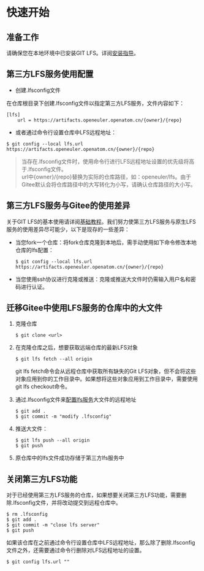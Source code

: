 # 快速开始

## 准备工作

请确保您在本地环境中已安装GIT LFS。详阅[安装指导](BasicGuide.md#安装)。

## 第三方LFS服务使用配置

- 创建.lfsconfig文件  

在仓库根目录下创建.lfsconfig文件以指定第三方LFS服务，文件内容如下：

```
[lfs]
    url = https://artifacts.openeuler.openatom.cn/{owner}/{repo}
```

- 或者通过命令行设置仓库中LFS远程地址：

```
$ git config --local lfs.url https://artifacts.openeuler.openatom.cn/{owner}/{repo}
```

> 当存在.lfsconfig文件时，使用命令行进行LFS远程地址设置的优先级将高于.lfsconfig文件。  
> url中{owner}/{repo}替换为实际的仓库路径，如：openeuler/lfs。由于Gitee默认会将仓库路径中的大写转化为小写，请确认仓库路径的大小写。

## 第三方LFS服务与Gitee的使用差异

关于GIT LFS的基本使用请详阅[基础教程](BasicGuide.md)。我们努力使第三方LFS服务与原生LFS服务的使用差异尽可能少，以下是现存的一些差异：

- 当您fork一个仓库：将fork仓库克隆到本地后，需手动使用如下命令修改本地仓库的lfs配置：

  ```
  $ git config --local lfs.url https://artifacts.openeuler.openatom.cn/{owner}/{repo}
  ```

- 当您使用ssh协议进行克隆或推送：克隆或推送大文件时仍需输入用户名和密码进行认证。

## 迁移Gitee中使用LFS服务的仓库中的大文件

1. 克隆仓库

    ```
    $ git clone <url>
    ```

2. 在克隆仓库之后，想要获取远端仓库的最新LFS对象

    ```
    $ git lfs fetch --all origin
    ```
    
    git lfs fetch命令会从远程仓库中获取所有缺失的Git LFS对象，但不会将这些对象应用到你的工作目录中。如果想将这些对象应用到工作目录中，需要使用git lfs checkout命令。  

3. 通过.lfsconfig文件来[配置lfs服务](QuickStart.md#第三方lfs服务使用配置)大文件的远程地址

    ```
    $ git add .
    $ git commit -m "modify .lfsconfig"
    ```

4. 推送大文件：

    ```
    $ git lfs push --all origin
    $ git push
    ```

5. 原仓库中的lfs文件成功存储于第三方lfs服务中

## 关闭第三方LFS功能

对于已经使用第三方LFS服务的仓库，如果想要关闭第三方LFS功能，需要删除.lfsconfig文件，并将改动提交到远程仓库中。

```
$ rm .lfsconfig
$ git add .
$ git commit -m "close lfs server"
$ git push
```

如果该仓库在之前通过命令行设置仓库中LFS远程地址，那么除了删除.lfsconfig文件之外，还需要通过命令行删除对LFS远程地址的设置。

```
$ git config lfs.url ""
```
